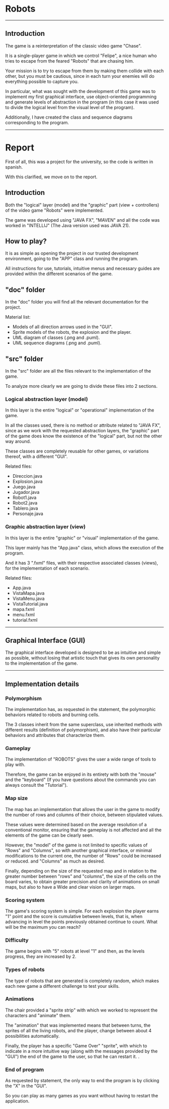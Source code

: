 # Robots

---

## Introduction

The game is a reinterpretation of the classic video game "Chase".

It is a single-player game in which we control "Felipe", a nice human who tries to escape from the feared "Robots" that are chasing him.

Your mission is to try to escape from them by making them collide with each other, but you must be cautious, since in each turn your enemies will do everything possible to capture you.

In particular, what was sought with the development of this game was to implement my first graphical interface, use object-oriented programming and generate levels of abstraction in the program (in this case it was used to divide the logical level from the visual level of the program).

Additionally, I have created the class and sequence diagrams corresponding to the program.

---

# Report

First of all, this was a project for the university, so the code is written in spanish.

With this clarified, we move on to the report.

## Introduction

Both the "logical" layer (model) and the "graphic" part (view + controllers) of the video game "Robots" were implemented.

The game was developed using "JAVA FX", "MAVEN" and all the code was worked in "INTELLIJ" (The Java version used was JAVA 21).

## How to play?

It is as simple as opening the project in our trusted development environment, going to the "APP" class and running the program.

All instructions for use, tutorials, intuitive menus and necessary guides are provided within the different scenarios of the game.

## "doc" folder

In the "doc" folder you will find all the relevant documentation for the project.

Material list:
- Models of all direction arrows used in the "GUI".
- Sprite models of the robots, the explosion and the player.
- UML diagram of classes (.png and .puml).
- UML sequence diagrams (.png and .puml).

## "src" folder

In the "src" folder are all the files relevant to the implementation of the game.

To analyze more clearly we are going to divide these files into 2 sections.

### Logical abstraction layer (model)

In this layer is the entire "logical" or "operational" implementation of the game.

In all the classes used, there is no method or attribute related to "JAVA FX", since as we work with the requested abstraction layers, the "graphic" part of the game does know the existence of the "logical" part, but not the other way around.

These classes are completely reusable for other games, or variations thereof, with a different "GUI".

Related files:
- Direccion.java
- Explosion.java
- Juego.java
- Jugador.java
- Robot1.java
- Robot2.java
- Tablero.java
- Personaje.java

### Graphic abstraction layer (view)

In this layer is the entire "graphic" or "visual" implementation of the game.

This layer mainly has the "App.java" class, which allows the execution of the program.

And it has 3 ".fxml" files, with their respective associated classes (views), for the implementation of each scenario.

Related files:
- App.java
- VistaMapa.java
- VistaMenu.java
- VistaTutorial.java
- mapa.fxml
- menu.fxml
- tutorial.fxml

---

## Graphical Interface (GUI)

The graphical interface developed is designed to be as intuitive and simple as possible, without losing that artistic touch that gives its own personality to the implementation of the game.

---

## Implementation details

### Polymorphism

The implementation has, as requested in the statement, the polymorphic behaviors related to robots and burning cells.

The 3 classes inherit from the same superclass, use inherited methods with different results (definition of polymorphism), and also have their particular behaviors and attributes that characterize them.

### Gameplay

The implementation of "ROBOTS" gives the user a wide range of tools to play with.

Therefore, the game can be enjoyed in its entirety with both the "mouse" and the "keyboard" (If you have questions about the commands you can always consult the "Tutorial").

### Map size

The map has an implementation that allows the user in the game to modify the number of rows and columns of their choice, between stipulated values.

These values were determined based on the average resolution of a conventional monitor, ensuring that the gameplay is not affected and all the elements of the game can be clearly seen.

However, the "model" of the game is not limited to specific values of "Rows" and "Columns", so with another graphical interface, or minimal modifications to the current one, the number of "Rows" could be increased or reduced. and "Columns" as much as desired.

Finally, depending on the size of the requested map and in relation to the greater number between "rows" and "columns", the size of the cells on the board varies, to obtain greater precision and clarity of animations on small maps, but also to have a Wide and clear vision on larger maps.

### Scoring system

The game's scoring system is simple. For each explosion the player earns "1" point and the score is cumulative between levels, that is, when advancing in level the points previously obtained continue to count. What will be the maximum you can reach?

### Difficulty

The game begins with "5" robots at level "1" and then, as the levels progress, they are increased by 2.

### Types of robots

The type of robots that are generated is completely random, which makes each new game a different challenge to test your skills.

### Animations

The chair provided a "sprite strip" with which we worked to represent the characters and "animate" them.

The "animation" that was implemented means that between turns, the sprites of all the living robots, and the player, change between about 4 possibilities automatically.

Finally, the player has a specific "Game Over" "sprite", with which to indicate in a more intuitive way (along with the messages provided by the "GUI") the end of the game to the user, so that he can restart it. .

### End of program

As requested by statement, the only way to end the program is by clicking the "X" in the "GUI".

So you can play as many games as you want without having to restart the application.
